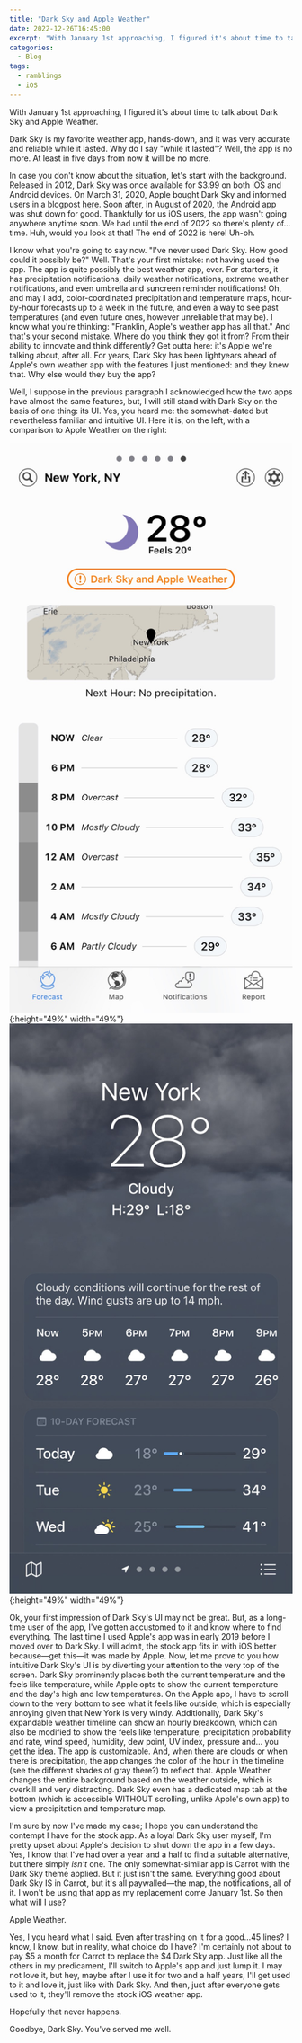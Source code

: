 ```yaml
---
title: "Dark Sky and Apple Weather"
date: 2022-12-26T16:45:00
excerpt: "With January 1st approaching, I figured it's about time to talk about Dark Sky and Apple Weather."
categories:
  - Blog
tags:
  - ramblings
  - iOS
---
```


With January 1st approaching, I figured it's about time to talk about Dark Sky and Apple Weather.

Dark Sky is my favorite weather app, hands-down, and it was very accurate and reliable while it lasted.
Why do I say "while it lasted"? Well, the app is no more. At least in five days from now it will be no more.

In case you don't know about the situation, let's start with the background. Released in 2012, Dark Sky was
once available for $3.99 on both iOS and Android devices. On March 31, 2020, Apple bought Dark Sky and informed
users in a blogpost [here](https://blog.darksky.net). Soon after, in August of 2020, the Android app was
shut down for good. Thankfully for us iOS users, the app wasn't going anywhere anytime soon. We had until
the end of 2022 so there's plenty of... time. Huh, would you look at that! The end of 2022 is here! Uh-oh.

I know what you're going to say now. "I've never used Dark Sky. How good could it possibly be?" Well. That's
your first mistake: not having used the app. The app is quite possibly the best weather app, ever. For starters,
it has precipitation notifications, daily weather notifications, extreme weather notifications, and even umbrella
and suncreen reminder notifications! Oh, and may I add, color-coordinated precipitation and temperature maps, hour-by-hour 
forecasts up to a week in the future, and even a way to see past temperatures (and even future ones, however
unreliable that may be). I know what you're thinking: "Franklin, Apple's weather app has all that." And that's your
second mistake. Where do you think they got it from? From their ability to innovate and think differently?
Get outta here: it's Apple we're talking about, after all. For years, Dark Sky has been lightyears ahead of
Apple's own weather app with the features I just mentioned: and they knew that. Why else would they buy the
app?

Well, I suppose in the previous paragraph I acknowledged how the two apps have almost the same features, but, 
I will still stand with Dark Sky on the basis of one thing: its UI. Yes, you heard me: the somewhat-dated
but nevertheless familiar and intuitive UI. Here it is, on the left, with a comparison to Apple Weather on the right:

![Dark Sky UI](/assets/images/darksky/darksky.jpg){:height="49%" width="49%"} ![Apple Weather UI](/assets/images/darksky/appleweather.jpg){:height="49%" width="49%"}

Ok, your first impression of Dark Sky's UI may not be great. But, as a long-time user of the app, I've gotten
accustomed to it and know where to find everything. The last time I used Apple's app was in early 2019 before I
moved over to Dark Sky. I will admit, the stock app fits in with iOS better because—get this—it was made by Apple.
Now, let me prove to you how intuitive Dark Sky's UI is by diverting your attention to the very top of the screen.
Dark Sky prominently places both the current temperature and the feels like temperature, while Apple opts to show
the current temperature and the day's high and low temperatures. On the Apple app, I have to scroll down to the 
very bottom to see what it feels like outside, which is especially annoying given that New York is very windy.
Additionally, Dark Sky's expandable weather timeline can show an hourly breakdown, which can also be
modified to show the feels like temperature, precipitation probability and rate, wind speed, humidity, dew point,
UV index, pressure and... you get the idea. The app is customizable. And, when there are clouds or when there is
precipitation, the app changes the color of the hour in the timeline (see the different shades of gray there?) to
reflect that. Apple Weather changes the entire background based on the weather outside, which is overkill and very
distracting. Dark Sky even has a dedicated map tab at the bottom (which is accessible WITHOUT scrolling, unlike
Apple's own app) to view a precipitation and temperature map.

I'm sure by now I've made my case; I hope you can understand the contempt I have for the stock app. As a loyal Dark
Sky user myself, I'm pretty upset about Apple's decision to shut down the app in a few days. Yes, I know that I've 
had over a year and a half to find a suitable alternative, but there simply *isn't* one. The only somewhat-similar app 
is Carrot with the Dark Sky theme applied. But it just isn't the same. Everything good about Dark Sky IS in Carrot, 
but it's all paywalled—the map, the notifications, all of it. I won't be using that app as my replacement come January 
1st. So then what will I use?

Apple Weather.

Yes, I you heard what I said. Even after trashing on it for a good...45 lines? I know, I know, but in reality, what
choice do I have? I'm certainly not about to pay $5 a month for Carrot to replace the $4 Dark Sky app. Just like all
the others in my predicament, I'll switch to Apple's app and just lump it. I may not love it, but hey, maybe after I
use it for two and a half years, I'll get used to it and love it, just like with Dark Sky. And then, just after
everyone gets used to it, they'll remove the stock iOS weather app.

Hopefully that never happens.

Goodbye, Dark Sky. You've served me well.
